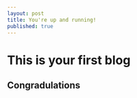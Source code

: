 ```yaml
---
layout: post
title: You're up and running!
published: true
---
```


# This is your first blog
## Congradulations